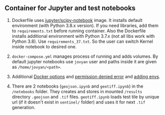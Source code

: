 ## Container for Jupyter and test notebooks

1. Dockerfile uses [jupyter/scipy-notebook](https://jupyter-docker-stacks.readthedocs.io/en/latest/using/selecting.html)
image. It installs default environment (with Python 3.8.x version). If you need libraries, 
add them to `requirements.txt` before running container. Also the Dockerfile installs additional 
environment with Python 3.7.x (not all libs work with Python 3.8). Use `requirements_37.txt`.
So the user can switch Kernel inside notebook to desired one.

2. `docker-compose.yml` manages process of running and adds volumes. By default jupyter notebooks 
use `jovyan` user and paths inside it are given as `/home/jovyan/<path>`.

3. Additional [Docker options](https://jupyter-docker-stacks.readthedocs.io/en/latest/using/common.html#Docker-Options)
and [permission denied error](https://github.com/jupyter/docker-stacks/issues/885) and
[adding envs](https://jupyter-docker-stacks.readthedocs.io/en/latest/using/recipes.html#using-pip-install-or-conda-install-in-a-child-docker-image).

4. There are 2 notebooks (`geojson.ipynb` and `geotiff.ipynb`) in the `/notebooks` folder.
They creates and stores in mounted `/results` directory `.geojson` and `.tif` files.
`geotiff.ipynb` loads test tile by unique url (if it doesn't exist in `sentinel/` folder) and uses it
for next `.tif` generation. 


